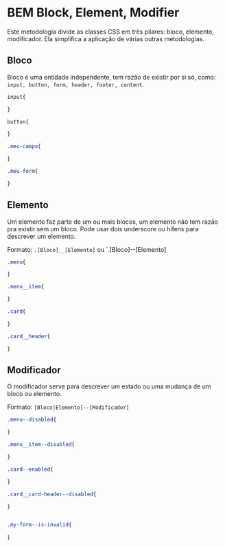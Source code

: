 # BEM Block, Element, Modifier

Este metodologia divide as classes CSS em três pilares: bloco, elemento, modificador. Ela simplifica a aplicação de várias outras metodologias.

## Bloco

Bloco é uma entidade independente, tem razão de existir por si só, como: `input, button, form, header, footer, content`.

```css
input{

}

button{

}

.meu-campo{

}

.meu-form{

}
```

## Elemento

Um elemento faz parte de um ou mais blocos, um elemento não tem razão pra existir sem um bloco. Pode usar dois underscore ou hífens para descrever um elemento.

Formato: `.[Bloco]__[Elemento]` ou `.[Bloco]--[Elemento]

```css
.menu{

}

.menu__item{

}

.card{

}

.card__header{

}


```

## Modificador

O modificador serve para descrever um estado ou uma mudança de um bloco ou elemento.

Formato: `[Bloco|Elemento]--[Modificador]`

```css
.menu--disabled{

}

.menu__item--disabled{

}

.card--enabled{

}

.card__card-header--disabled{

}


.my-form--is-invalid{
    
}
```